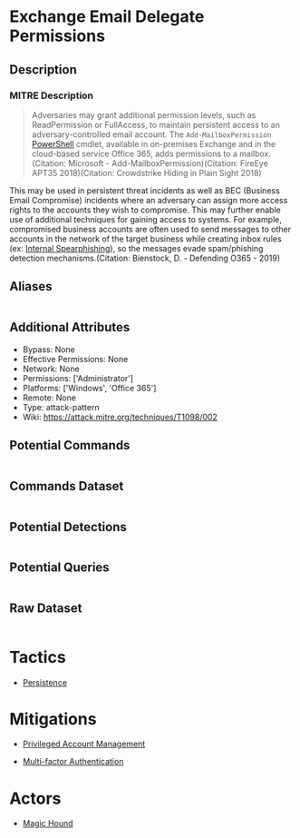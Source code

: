 
# Exchange Email Delegate Permissions

## Description

### MITRE Description

> Adversaries may grant additional permission levels, such as ReadPermission or FullAccess, to maintain persistent access to an adversary-controlled email account. The <code>Add-MailboxPermission</code> [PowerShell](https://attack.mitre.org/techniques/T1059/001) cmdlet, available in on-premises Exchange and in the cloud-based service Office 365, adds permissions to a mailbox.(Citation: Microsoft - Add-MailboxPermission)(Citation: FireEye APT35 2018)(Citation: Crowdstrike Hiding in Plain Sight 2018)

This may be used in persistent threat incidents as well as BEC (Business Email Compromise) incidents where an adversary can assign more access rights to the accounts they wish to compromise. This may further enable use of additional techniques for gaining access to systems. For example, compromised business accounts are often used to send messages to other accounts in the network of the target business while creating inbox rules (ex: [Internal Spearphishing](https://attack.mitre.org/techniques/T1534)), so the messages evade spam/phishing detection mechanisms.(Citation: Bienstock, D. - Defending O365 - 2019)

## Aliases

```

```

## Additional Attributes

* Bypass: None
* Effective Permissions: None
* Network: None
* Permissions: ['Administrator']
* Platforms: ['Windows', 'Office 365']
* Remote: None
* Type: attack-pattern
* Wiki: https://attack.mitre.org/techniques/T1098/002

## Potential Commands

```

```

## Commands Dataset

```

```

## Potential Detections

```json

```

## Potential Queries

```json

```

## Raw Dataset

```json

```

# Tactics


* [Persistence](../tactics/Persistence.md)


# Mitigations


* [Privileged Account Management](../mitigations/Privileged-Account-Management.md)

* [Multi-factor Authentication](../mitigations/Multi-factor-Authentication.md)
    

# Actors


* [Magic Hound](../actors/Magic-Hound.md)

